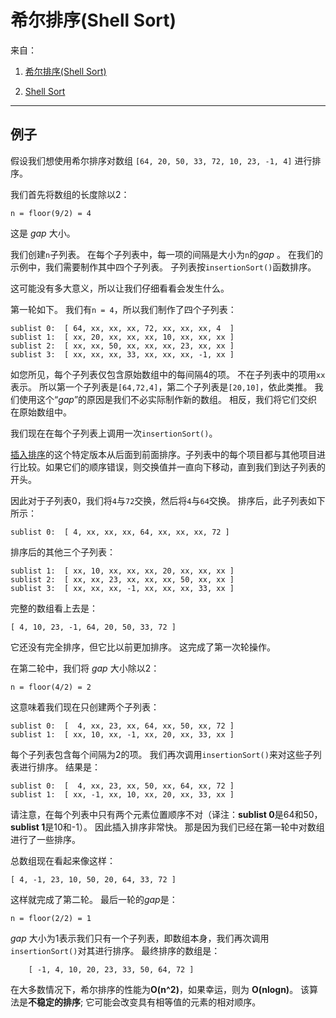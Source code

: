 # 希尔排序(Shell Sort)

来自：
1. [希尔排序(Shell Sort)](https://github.com/andyRon/swift-algorithm-club-cn/tree/master/Shell%20Sort)

 2. [Shell Sort](https://github.com/andyRon/swift-algorithm-club/tree/master/Shell%20Sort)

---

## 例子

假设我们想使用希尔排序对数组 `[64, 20, 50, 33, 72, 10, 23, -1, 4]` 进行排序。

我们首先将数组的长度除以2：

    n = floor(9/2) = 4

这是 *gap* 大小。

我们创建`n`子列表。 在每个子列表中，每一项的间隔是大小为`n`的*gap* 。 在我们的示例中，我们需要制作其中四个子列表。 子列表按`insertionSort()`函数排序。

这可能没有多大意义，所以让我们仔细看看会发生什么。

第一轮如下。 我们有`n = 4`，所以我们制作了四个子列表：

	sublist 0:  [ 64, xx, xx, xx, 72, xx, xx, xx, 4  ]
	sublist 1:  [ xx, 20, xx, xx, xx, 10, xx, xx, xx ]
	sublist 2:  [ xx, xx, 50, xx, xx, xx, 23, xx, xx ]
	sublist 3:  [ xx, xx, xx, 33, xx, xx, xx, -1, xx ]

如您所见，每个子列表仅包含原始数组中的每间隔4的项。 不在子列表中的项用`xx`表示。 所以第一个子列表是`[64,72,4]`，第二个子列表是`[20,10]`，依此类推。 我们使用这个“*gap*”的原因是我们不必实际制作新的数组。 相反，我们将它们交织在原始数组中。

我们现在在每个子列表上调用一次`insertionSort()`。

[插入排序](../Insertion%20Sort/)的这个特定版本从后面到前面排序。子列表中的每个项目都与其他项目进行比较。如果它们的顺序错误，则交换值并一直向下移动，直到我们到达子列表的开头。

因此对于子列表0，我们将`4`与`72`交换，然后将`4`与`64`交换。 排序后，此子列表如下所示：

    sublist 0:  [ 4, xx, xx, xx, 64, xx, xx, xx, 72 ]

排序后的其他三个子列表：

	sublist 1:  [ xx, 10, xx, xx, xx, 20, xx, xx, xx ]
	sublist 2:  [ xx, xx, 23, xx, xx, xx, 50, xx, xx ]
	sublist 3:  [ xx, xx, xx, -1, xx, xx, xx, 33, xx ]

完整的数组看上去是：

	[ 4, 10, 23, -1, 64, 20, 50, 33, 72 ]

它还没有完全排序，但它比以前更加排序。 这完成了第一次轮操作。

在第二轮中，我们将 *gap* 大小除以2：

	n = floor(4/2) = 2

这意味着我们现在只创建两个子列表：

	sublist 0:  [  4, xx, 23, xx, 64, xx, 50, xx, 72 ]
	sublist 1:  [ xx, 10, xx, -1, xx, 20, xx, 33, xx ]

每个子列表包含每个间隔为2的项。 我们再次调用`insertionSort()`来对这些子列表进行排序。 结果是：

	sublist 0:  [  4, xx, 23, xx, 50, xx, 64, xx, 72 ]
	sublist 1:  [ xx, -1, xx, 10, xx, 20, xx, 33, xx ]

请注意，在每个列表中只有两个元素位置顺序不对（译注：**sublist 0**是64和50，**sublist 1**是10和-1）。 因此插入排序非常快。 那是因为我们已经在第一轮中对数组进行了一些排序。

总数组现在看起来像这样：

	[ 4, -1, 23, 10, 50, 20, 64, 33, 72 ]

这样就完成了第二轮。 最后一轮的*gap*是：

	n = floor(2/2) = 1

 *gap* 大小为1表示我们只有一个子列表，即数组本身，我们再次调用`insertionSort()`对其进行排序。 最终排序的数组是：
```
	[ -1, 4, 10, 20, 23, 33, 50, 64, 72 ]
```

在大多数情况下，希尔排序的性能为**O(n^2)**，如果幸运，则为 **O(nlogn)**。 该算法是**不稳定的排序**; 它可能会改变具有相等值的元素的相对顺序。
